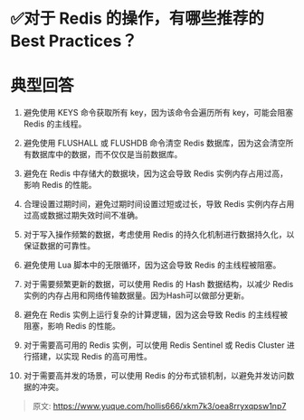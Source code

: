 # ✅对于 Redis 的操作，有哪些推荐的 Best Practices？

# 典型回答


1. 避免使用 KEYS 命令获取所有 key，因为该命令会遍历所有 key，可能会阻塞 Redis 的主线程。



2. 避免使用 FLUSHALL 或 FLUSHDB 命令清空 Redis 数据库，因为这会清空所有数据库中的数据，而不仅仅是当前数据库。



3. 避免在 Redis 中存储大的数据块，因为这会导致 Redis 实例内存占用过高，影响 Redis 的性能。



4. 合理设置过期时间，避免过期时间设置过短或过长，导致 Redis 实例内存占用过高或数据过期失效时间不准确。



5. 对于写入操作频繁的数据，考虑使用 Redis 的持久化机制进行数据持久化，以保证数据的可靠性。



6. 避免使用 Lua 脚本中的无限循环，因为这会导致 Redis 的主线程被阻塞。



7. 对于需要频繁更新的数据，可以使用 Redis 的 Hash 数据结构，以减少 Redis 实例的内存占用和网络传输数据量。因为Hash可以做部分更新。



8. 避免在 Redis 实例上运行复杂的计算逻辑，因为这会导致 Redis 的主线程被阻塞，影响 Redis 的性能。



9. 对于需要高可用的 Redis 实例，可以使用 Redis Sentinel 或 Redis Cluster 进行搭建，以实现 Redis 的高可用性。



10. 对于需要高并发的场景，可以使用 Redis 的分布式锁机制，以避免并发访问数据的冲突。



> 原文: <https://www.yuque.com/hollis666/xkm7k3/oea8rryxqpsw1np7>